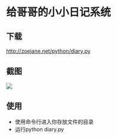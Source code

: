 # 给哥哥的小小日记系统

## 下载
http://zoejane.net/python/diary.py

## 截图
![](http://i.imgur.com/MkycR5f.png)

## 使用
- 使用命令行进入你存放文件的目录
- 运行python diary.py

